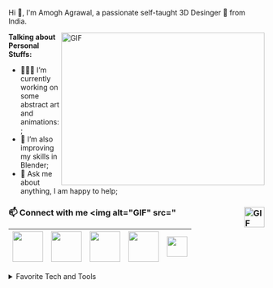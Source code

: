 Hi 👋, I'm Amogh Agrawal, a passionate self-taught 3D Desinger 🍩 from India.

<img align="right" alt="GIF" src="https://blog.advids.co/wp-content/uploads//2017/12/3d_test-min.gif" width="400" height="300" />
  
**Talking about Personal Stuffs:**

- 👨🏽‍💻 I’m currently working on some abstract art and animations:;
- 🌱 I’m also improving my skills in Blender; 
- 💬 Ask me about anything, I am happy to help;

 ### 📫 Connect with me <img alt="GIF" src="<img align="right" alt="GIF" src="https://blog.advids.co/wp-content/uploads//2017/12/3d_test-min.gif" width="40" height="40" />
 
<a href="https://tinyurl.com/BlenderThingsYT"><img src="https://cdn3d.iconscout.com/3d/free/thumb/youtube-2950143-2447893.png" width="60"></a>|<a href="https://twitter.com/AmoghAgrawal7"><img src="https://cdn3d.iconscout.com/3d/free/thumb/twitter-2950144-2447905.png" width="60"></a>|<a href="https://github.com/AmoghAgrawal"><img src="https://cdn3d.iconscout.com/3d/free/thumb/github-2950150-2447911.png" width="60"></a>|<a href="https://amoghagrawal.carrd.co/"><img src="https://cdn3d.iconscout.com/3d/free/thumb/dribbble-2950132-2447890.png" width="60"></a>|<a href="mailto:amogh.ggn@gmail.com"><img src="https://image.flaticon.com/icons/svg/281/281769.svg" width="40"></a>|
|--|--|--|--|--|

<details>
<summary>Favorite Tech and Tools</summary>

> Tools, languages, and other things that I like to work with.

<table>
  <tr>
    <td align="center" width="96">
        <img src="Assets/html.gif" width="48" height="48" alt="HTML" />
      </a>
      <br>HTML
    </td>
    <td align="center" width="96">
        <img src="Assets/css.gif" width="48" height="48" alt="CSS" />
      </a>
      <br>CSS
    </td>
    <td align="center" width="96">
        <img src="Assets/vscode.webp" width="48" height="48" alt="VS Code" />
      </a>
      <br>VS Code
    </td>
    <td align="center" width="96">
        <img src="Assets/python.gif" width="48" height="48" alt="Python" />
      </a>
      <br>Python
    </td>
    <td align="center" width="96">
        <img src="Assets/git.gif" width="48" height="48" alt="Git" />
      </a>
      <br>Git
    </td>
    <td align="center" width="96">
        <img src="Assets/js.webp" width="48" height="48" alt="JavaScript" />
      </a>
      <br>JavaScript
    </td>
    <td align="center" width="96">
        <img src="https://www.paceit.co.uk/wp-content/uploads/2019/08/node-js-logo.jpg" width="48" height="48" alt="Node.js" />
      </a>
      <br>Node.js
    </td>
    <td align="center" width="96">
        <img src="Assets/bootstrap.gif" width="48" height="48" alt="Bootstrap" />
      </a>
      <br>Bootstrap
    </td>
    <td align="center" width="96">
        <img src="Assets/github.webp" width="48" height="48" alt="Github" />
      </a>
      <br>Github
    </td>
  </tr>
</table>
</details>
